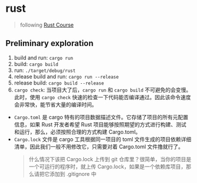# rust

> following [Rust Course](https://course.rs/)

## Preliminary exploration

1. build and run: `cargo run`
2. build: `cargo build`
3. run: `./target/debug/rust`
4. release build and run: `cargo run --release`
5. release build: `cargo build --release`
6. `cargo check`: 当项目大了后，`cargo run` 和 `cargo build` 不可避免的会变慢。此时，使用 `cargo check`
   快速的检查一下代码能否编译通过。因此该命令速度会非常快，能节省大量的编译时间。


- `Cargo.toml` 是 cargo 特有的项目数据描述文件。它存储了项目的所有元配置信息，如果 Rust 开发者希望 Rust 项目能够按照期望的方式进行构建、测试和运行，那么，必须按照合理的方式构建 Cargo.toml。
- `Cargo.lock` 文件是 cargo 工具根据同一项目的 toml 文件生成的项目依赖详细清单，因此我们一般不用修改它，只需要对着 Cargo.toml 文件撸就行了。
  > 什么情况下该把 Cargo.lock 上传到 git 仓库里？很简单，当你的项目是一个可运行的程序时，就上传 Cargo.lock，如果是一个依赖库项目，那么请把它添加到 .gitignore 中